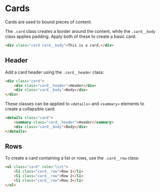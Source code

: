 # Cards

Cards are used to bound pieces of content.

The `.card` class creates a border around the content, while the `.card__body` class applies padding. Apply both of these to create a basic card:

```html render
<div class="card card__body">This is a card.</div>
```

## Header

Add a card header using the `.card__header` class:

```html render
<div class="card">
    <div class="card__header">Header</div>
    <div class="card__body">Body</div>
</div>
```

These classes can be applied to `<details>` and `<summary>` elements to create a collapsible card:

```html render
<details class="card">
    <summary class="card__header">Header</summary>
    <div class="card__body">Body</div>
</details>
```

## Rows

To create a card containing a list or rows, use the `.card__row` class:

```html render
<ul class="card" role="list">
    <li class="card__row">Row 1</li>
    <li class="card__row">Row 2</li>
    <li class="card__row">Row 3</li>
</ul>
```
